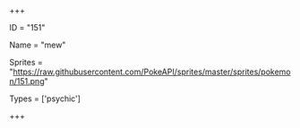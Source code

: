 




+++

ID = "151"

Name = "mew"

Sprites = "https://raw.githubusercontent.com/PokeAPI/sprites/master/sprites/pokemon/151.png"

Types = ['psychic']

+++

